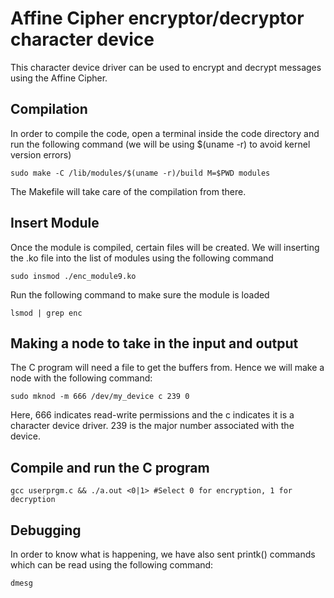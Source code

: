 # Affine Cipher encryptor/decryptor character device

This character device driver can be used to encrypt and decrypt messages using the Affine Cipher. 



## Compilation

  In order to compile the code, open a terminal inside the code directory and run the following command (we will be using $(uname -r) to avoid kernel version errors) 
  
    sudo make -C /lib/modules/$(uname -r)/build M=$PWD modules
  
  The Makefile will take care of the compilation from there.
  
  
  
 
## Insert Module

  Once the module is compiled, certain files will be created. We will inserting the .ko file into the list of modules using the following command
    
    sudo insmod ./enc_module9.ko
   
  Run the following command to make sure the module is loaded
  
    lsmod | grep enc
  
  
  
## Making a node to take in the input and output
 
  The C program will need a file to get the buffers from. Hence we will make a node with the following command:
  
    sudo mknod -m 666 /dev/my_device c 239 0
    
  Here, 666 indicates read-write permissions and the c indicates it is a character device driver. 239 is the major number associated with the device.
  
  
  

## Compile and run the C program

    gcc userprgm.c && ./a.out <0|1> #Select 0 for encryption, 1 for decryption
    
    
    
## Debugging

  In order to know what is happening, we have also sent printk() commands which can be read using the following command:
    
    dmesg
    
  
